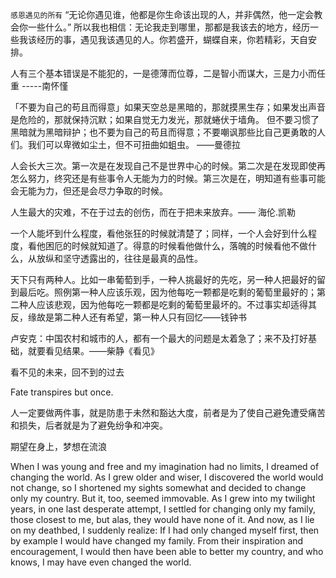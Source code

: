 `感恩遇见的所有`
“无论你遇见谁，他都是你生命该出现的人，并非偶然，他一定会教会你一些什么。”
所以我也相信：无论我走到哪里，那都是我该去的地方，经历一些我该经历的事，遇见我该遇见的人。你若盛开，蝴蝶自来，你若精彩，天自安排。

人有三个基本错误是不能犯的，一是德薄而位尊，二是智小而谋大，三是力小而任重 -----南怀慬

「不要为自己的苟且而得意」如果天空总是黑暗的，那就摸黑生存；如果发出声音是危险的，那就保持沉默；如果自觉无力发光，那就蜷伏于墙角。 但不要习惯了黑暗就为黑暗辩护；也不要为自己的苟且而得意；不要嘲讽那些比自己更勇敢的人们。我们可以卑微如尘土，但不可扭曲如蛆虫。 ——曼德拉

人会长大三次。第一次是在发现自己不是世界中心的时候。第二次是在发现即使再怎么努力，终究还是有些事令人无能为力的时候。第三次是在，明知道有些事可能会无能为力，但还是会尽力争取的时候。

人生最大的灾难，不在于过去的创伤，而在于把未来放弃。—— 海伦.凯勒

一个人能坏到什么程度，看他张狂的时候就清楚了；同样，一个人会好到什么程度，看他困厄的时候就知道了。得意的时候看他做什么，落魄的时候看他不做什么，从放纵和坚守透露出的，往往是最真的品性。

天下只有两种人。比如一串葡萄到手，一种人挑最好的先吃，另一种人把最好的留到最后吃。照例第一种人应该乐观，因为他每吃一颗都是吃剩的葡萄里最好的；第二种人应该悲观，因为他每吃一颗都是吃剩的葡萄里最坏的。不过事实却适得其反，缘故是第二种人还有希望，第一种人只有回忆——钱钟书

卢安克：中国农村和城市的人，都有一个最大的问题是太着急了；来不及打好基础，就要看见结果。——柴静《看见》

看不见的未来，回不到的过去

Fate transpires but once.

人一定要做两件事，就是防患于未然和豁达大度，前者是为了使自己避免遭受痛苦和损失，后者就是为了避免纷争和冲突。

期望在身上，梦想在流浪

When I was young and free and my imagination had no limits, I dreamed of changing the world. As I grew older and wiser, I discovered the world would not change, so I shortened my sights somewhat and decided to change only my country. But it, too, seemed immovable. As I grew into my twilight years, in one last desperate attempt, I settled for changing only my family, those closest to me, but alas, they would have none of it. And now, as I lie on my deathbed, I suddenly realize: If I had only changed myself first, then by example I would have changed my family. From their inspiration and encouragement, I would then have been able to better my country, and who knows, I may have even changed the world.
